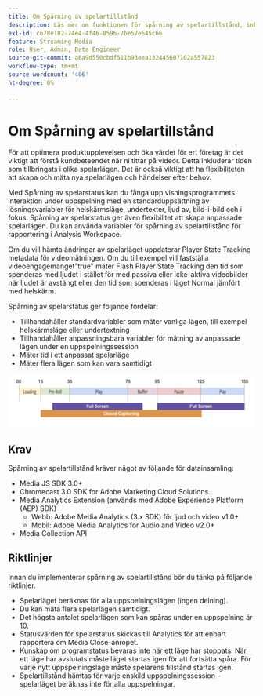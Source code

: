 ```yaml
---
title: Om Spårning av spelartillstånd
description: Läs mer om funktionen för spårning av spelartillstånd, inklusive krav och riktlinjer för implementering och rapportering av spelarlägen.
exl-id: c678e182-74e4-4f46-8596-7be57e645c66
feature: Streaming Media
role: User, Admin, Data Engineer
source-git-commit: a6a9d550cbdf511b93eea132445607102a557823
workflow-type: tm+mt
source-wordcount: '406'
ht-degree: 0%

---
```


# Om Spårning av spelartillstånd

För att optimera produktupplevelsen och öka värdet för ert företag är det viktigt att förstå kundbeteendet när ni tittar på videor. Detta inkluderar tiden som tillbringats i olika spelarlägen.  Det är också viktigt att ha flexibiliteten att skapa och mäta nya spelarlägen och händelser efter behov.

Med Spårning av spelarstatus kan du fånga upp visningsprogrammets interaktion under uppspelning med en standarduppsättning av lösningsvariabler för helskärmsläge, undertexter, ljud av, bild-i-bild och i fokus.  Spårning av spelarstatus ger även flexibilitet att skapa anpassade spelarlägen. Du kan använda variabler för spårning av spelartillstånd för rapportering i Analysis Workspace.

Om du vill hämta ändringar av spelarläget uppdaterar Player State Tracking metadata för videomätningen. Om du till exempel vill fastställa videoengagemanget&quot;true&quot; mäter Flash Player State Tracking den tid som spenderas med ljudet i stället för med passiva eller icke-aktiva videobilder när ljudet är avstängt eller den tid som spenderas i läget Normal jämfört med helskärm.

Spårning av spelarstatus ger följande fördelar:

* Tillhandahåller standardvariabler som mäter vanliga lägen, till exempel helskärmsläge eller undertextning
* Tillhandahåller anpassningsbara variabler för mätning av anpassade lägen under en uppspelningssession
* Mäter tid i ett anpassat spelarläge
* Mäter flera lägen som kan vara samtidigt

![Spårning av spelartillstånd](assets/player_state_tracking.png)

## Krav

Spårning av spelartillstånd kräver något av följande för datainsamling:
* Media JS SDK 3.0+
* Chromecast 3.0 SDK for Adobe Marketing Cloud Solutions
* Media Analytics Extension (används med Adobe Experience Platform (AEP) SDK)
   * Webb: Adobe Media Analytics (3.x SDK) för ljud och video v1.0+
   * Mobil: Adobe Media Analytics for Audio and Video v2.0+
* Media Collection API

## Riktlinjer

Innan du implementerar spårning av spelartillstånd bör du tänka på följande riktlinjer.

* Spelarläget beräknas för alla uppspelningslägen (ingen delning).
* Du kan mäta flera spelarlägen samtidigt.
* Det högsta antalet spelarlägen som kan spåras under en uppspelning är 10.
* Statusvärden för spelarstatus skickas till Analytics för att enbart rapportera om Media Close-anropet.
* Kunskap om programstatus bevaras inte när ett läge har stoppats. När ett läge har avslutats måste läget startas igen för att fortsätta spåra. För varje nytt uppspelningsläge måste spelarens tillstånd startas igen.
* Spelartillstånd hämtas för varje enskild uppspelningssession - spelarläget beräknas inte för alla uppspelningar.

